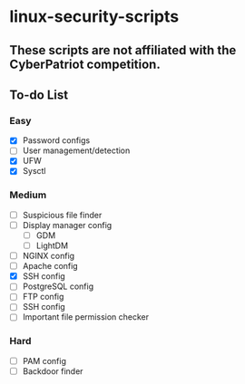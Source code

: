 # linux-security-scripts
## These scripts are not affiliated with the CyberPatriot competition.
## To-do List
### Easy
- [X] Password configs
- [ ] User management/detection
- [X] UFW
- [X] Sysctl
### Medium
- [ ] Suspicious file finder
- [ ] Display manager config
  - [ ] GDM
  - [ ] LightDM
- [ ] NGINX config
- [ ] Apache config
- [X] SSH config
- [ ] PostgreSQL config
- [ ] FTP config
- [ ] SSH config
- [ ] Important file permission checker
### Hard
- [ ] PAM config
- [ ] Backdoor finder
